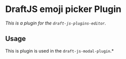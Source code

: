 # DraftJS emoji picker Plugin

*This is a plugin for the `draft-js-plugins-editor`.*

## Usage

This is plugin is used in the `draft-js-modal-plugin`.*
